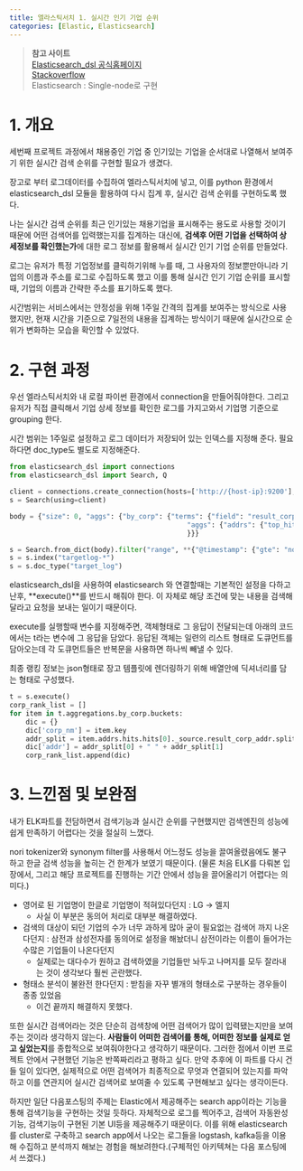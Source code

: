 ```yaml
---
title: 엘라스틱서치 1. 실시간 인기 기업 순위
categories: [Elastic, Elasticsearch]
---
```

> **참고 사이트**   \
> [Elasticsearch_dsl 공식홈페이지](https://elasticsearch-dsl.readthedocs.io/en/latest/search_dsl.html#hits)   \
> [Stackoverflow](https://stackoverflow.com/questions/29380198/aggregate-a-field-in-elasticsearch-dsl-using-python)   \
> Elasticsearch : Single-node로 구현

# 1. 개요
세번째 프로젝트 과정에서 채용중인 기업 중 인기있는 기업을 순서대로 나열해서 보여주기 위한 실시간 검색 순위를 구현할 필요가 생겼다.

장고로 부터 로그데이터를 수집하여 엘라스틱서치에 넣고, 이를 python 환경에서 elasticsearch_dsl 모듈을 활용하여 다시 집계 후, 실시간 검색 순위를 구현하도록 했다.

나는 실시간 검색 순위를 최근 인기있는 채용기업을 표시해주는 용도로 사용할 것이기 때문에 어떤 검색어를 입력했는지를 집계하는 대신에, **검색후 어떤 기업을 선택하여 상세정보를 확인했는가**에 대한 로그 정보를 활용해서 실시간 인기 기업 순위를 만들었다.

로그는 유저가 특정 기업정보를 클릭하기위해 누를 때, 그 사용자의 정보뿐만아니라 기업의 이름과 주소를 로그로 수집하도록 했고 이를 통해 실시간 인기 기업 순위를 표시할 때, 기업의 이름과 간략한 주소를 표기하도록 했다.

시간범위는 서비스에서는 안정성을 위해 1주일 간격의 집계를 보여주는 방식으로 사용했지만, 현재 시간을 기준으로 7일전의 내용을 집계하는 방식이기 때문에 실시간으로 순위가 변화하는 모습을 확인할 수 있었다.

# 2. 구현 과정
우선 엘라스틱서치와 내 로컬 파이썬 환경에서 connection을 만들어줘야한다. 그리고 유저가 직접 클릭해서 기업 상세 정보를 확인한 로그를 가지고와서 기업명 기준으로 grouping 한다.

시간 범위는 1주일로 설정하고 로그 데이터가 저장되어 있는 인덱스를 지정해 준다. 필요하다면 doc_type도 별도로 지정해준다.

```python
from elasticsearch_dsl import connections
from elasticsearch_dsl import Search, Q

client = connections.create_connection(hosts=['http://{host-ip}:9200'], http_auth=('es-id', 'es-password'))
s = Search(using=client)

body = {"size": 0, "aggs": {"by_corp": {"terms": {"field": "result_corp_nm.keyword", "size": 5},
                                            "aggs": {"addrs": {"top_hits": {"_source": ['result_corp_addr']}}}
                                            }}}

s = Search.from_dict(body).filter("range", **{"@timestamp": {"gte": "now-7d", "lte": "now"}})
s = s.index("targetlog-*")
s = s.doc_type("target_log")
```

elasticsearch_dsl을 사용하여 elasticsearch 와 연결할때는 기본적인 설정을 다하고 난후, **execute()**를 반드시 해줘야 한다. 이 자체로 해당 조건에 맞는 내용을 검색해달라고 요청을 보내는 일이기 때문이다.

execute를 실행할때 변수를 지정해주면, 객체형태로 그 응답이 전달되는데 아래의 코드에서는 t라는 변수에 그 응답을 담았다. 응답된 객체는 일련의 리스트 형태로 도큐먼트를 담아오는데 각 도큐먼트들은 반복문을 사용하면 하나씩 빼낼 수 있다.

최종 랭킹 정보는 json형태로 장고 템플릿에 렌더링하기 위해 배열안에 딕셔너리를 담는 형태로 구성했다.

```python
t = s.execute()
corp_rank_list = []
for item in t.aggregations.by_corp.buckets:
    dic = {}
    dic['corp_nm'] = item.key
    addr_split = item.addrs.hits.hits[0]._source.result_corp_addr.split(' ')
    dic['addr'] = addr_split[0] + " " + addr_split[1]
    corp_rank_list.append(dic)
```

# 3. 느낀점 및 보완점
내가 ELK파트를 전담하면서 검색기능과 실시간 순위를 구현했지만 검색엔진의 성능에 쉽게 만족하기 어렵다는 것을 절실히 느꼈다.

nori tokenizer와 synonym filter를 사용해서 어느정도 성능을 끌여올렸음에도 불구하고 한글 검색 성능을 높히는 건 한계가 보였기 때문이다.
(물론 처음 ELK를 다뤄본 입장에서, 그리고 해당 프로젝트를 진행하는 기간 안에서 성능을 끌어올리기 어렵다는 의미다.)
- 영어로 된 기업명이 한글로 기업명이 적혀있다던지 : LG -> 엘지
  -  사실 이 부분은 동의어 처리로 대부분 해결하였다.
- 검색의 대상이 되던 기업의 수가 너무 과하게 많아 굳이 필요없는 검색어 까지 나온다던지 : 삼전과 삼성전자를 동의어로 설정을 해놨더니
삼전이라는 이름이 들어가는 수많은 기업들이 나온다던지
  - 실제로는 대다수가 원하고 검색하였을 기업들만 놔두고 나머지를 모두 잘라내는 것이 생각보다 훨씬 곤란했다.
- 형태소 분석이 불완전 한다던지 : 받침을 자꾸 별개의 형태소로 구분하는 경우들이 종종 있었음
  - 이건 끝까지 해결하지 못했다.

또한 실시간 검색어라는 것은 단순히 검색창에 어떤 검색어가 많이 입력됐는지만을 보여주는 것이라 생각하지 않는다.
**사람들이 어떠한 검색어를 통해, 어떠한 정보를 실제로 얻고 싶었는지**를 종합적으로 보여줘야한다고 생각하기 때문이다.
그러한 점에서 이번 프로젝트 안에서 구현했던 기능은 반쪽짜리라고 평하고 싶다.
만약 추후에 이 파트를 다시 건들 일이 있다면, 실제적으로 어떤 검색어가 최종적으로 무엇과 연결되어 있는지를 파악하고
이를 연관지어 실시간 검색어로 보여줄 수 있도록 구현해보고 싶다는 생각이든다.

하지만 일단 다음포스팅의 주제는 Elastic에서 제공해주는 search app이라는 기능을 통해 검색기능을 구현하는 것일 듯하다.
자체적으로 로그를 찍어주고, 검색어 자동완성 기능, 검색기능이 구현된 기본 UI등을 제공해주기 때문이다.
이를 위해 elasticsearch를 cluster로 구축하고 search app에서 나오는 로그들을 logstash, kafka등을 이용해 수집하고 분석까지 해보는 경험을 해보려한다.(구체적인 아키텍쳐는 다음 포스팅에서 쓰겠다.)





